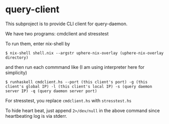 query-client
============

This subproject is to provide CLI client for query-daemon.

We have two programs: cmdclient and stresstest

To run them, enter nix-shell by 

```
$ nix-shell shell.nix --argstr uphere-nix-overlay (uphere-nix-overlay directory)
```
and then run each commmand like (I am using interpreter here for simplicity)
```
$ runhaskell cmdclient.hs --port (this client's port) -g (this client's global IP) -l (this client's local IP) -s (query daemon server IP) -q (query daemon server port)
```
For stresstest, you replace `cmdclient.hs` with `stresstest.hs`

To hide heart beat, just append `2>/dev/null` in the above command since heartbeating log is via stderr.
